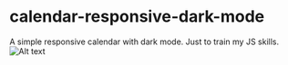 # calendar-responsive-dark-mode
A simple responsive calendar with dark mode. Just to train my JS skills.
![Alt text](https://www.zupimages.net/up/21/37/47qa.png?raw=true "Title")
